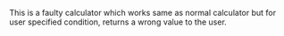 This is a faulty calculator which works same as normal calculator but for user specified condition, returns a wrong value to the user.